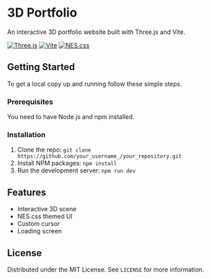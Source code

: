 # 3D Portfolio

An interactive 3D portfolio website built with Three.js and Vite.

[![Three.js](https://img.shields.io/badge/Three.js-black?style=for-the-badge&logo=three.js)](https://threejs.org/)
[![Vite](https://img.shields.io/badge/Vite-646CFF?style=for-the-badge&logo=vite&logoColor=white)](https://vitejs.dev/)
[![NES.css](https://img.shields.io/badge/NES.css-209CEE?style=for-the-badge&logo=css3&logoColor=white)](https://nostalgic-css.github.io/NES.css/)

## Getting Started

To get a local copy up and running follow these simple steps.

### Prerequisites

You need to have Node.js and npm installed.

### Installation

1. Clone the repo: `git clone https://github.com/your_username_/your_repository.git`
2. Install NPM packages: `npm install`
3. Run the development server: `npm run dev`

## Features

* Interactive 3D scene
* NES.css themed UI
* Custom cursor
* Loading screen

## License

Distributed under the MIT License. See `LICENSE` for more information.
